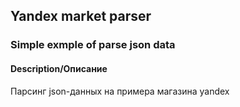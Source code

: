 ## Yandex market parser ##

### Simple exmple of parse json data ###
#### Description/Описание ####
Парсинг json-данных на примера магазина yandex